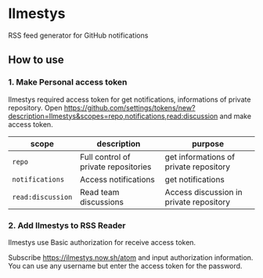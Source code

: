 # Ilmestys

RSS feed generator for GitHub notifications

## How to use

### 1. Make Personal access token

Ilmestys required access token for get notifications, informations of private repository.
Open <https://github.com/settings/tokens/new?description=Ilmestys&scopes=repo,notifications,read:discussion> and make access token.

| scope | description | purpose |
|-------|-------------|---------|
| `repo` | Full control of private repositories | get informations of private repository |
| `notifications` | Access notifications | get notifications |
| `read:discussion` | Read team discussions | Access discussion in private repository |

### 2. Add Ilmestys to RSS Reader

Ilmestys use Basic authorization for receive access token.

Subscribe <https://ilmestys.now.sh/atom> and input authorization information.
You can use any username but enter the access token for the password.
